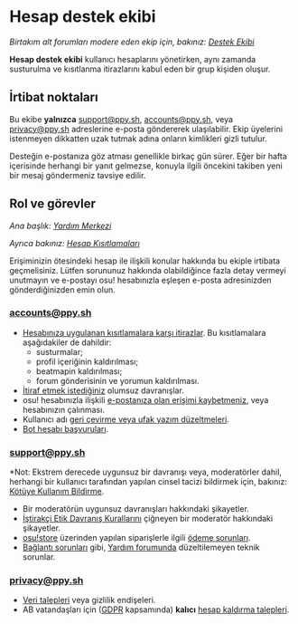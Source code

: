 # Hesap destek ekibi

*Birtakım alt forumları modere eden ekip için, bakınız: [Destek Ekibi](/wiki/People/The_Team/Support_Team)*

**Hesap destek ekibi** kullanıcı hesaplarını yönetirken, aynı zamanda susturulma ve kısıtlanma itirazlarını kabul eden bir grup kişiden oluşur.

## İrtibat noktaları

Bu ekibe **yalnızca** [support@ppy.sh](mailto:support@ppy.sh), [accounts@ppy.sh](mailto:accounts@ppy.sh), veya [privacy@ppy.sh](mailto:privacy@ppy.sh) adreslerine e-posta göndererek ulaşılabilir. Ekip üyelerini istenmeyen dikkatten uzak tutmak adına onların kimlikleri gizli tutulur.

Desteğin e-postanıza göz atması genellikle birkaç gün sürer. Eğer bir hafta içerisinde herhangi bir yanıt gelmezse, konuyla ilgili öncekini takiben yeni bir mesaj göndermeniz tavsiye edilir.

## Rol ve görevler

*Ana başlık: [Yardım Merkezi](/wiki/Help_Centre)*

*Ayrıca bakınız: [Hesap Kısıtlamaları](/wiki/Help_Centre/Account_Restrictions)*

Erişiminizin ötesindeki hesap ile ilişkili konular hakkında bu ekiple irtibata geçmelisiniz. Lütfen sorununuz hakkında olabildiğince fazla detay vermeyi unutmayın ve e-postayı osu! hesabınızla eşleşen e-posta adresinizden gönderdiğinizden emin olun.

### [accounts@ppy.sh](mailto:accounts@ppy.sh)

- [Hesabınıza uygulanan kısıtlamalara karşı itirazlar](/wiki/Help_Centre/Account_Restrictions). Bu kısıtlamalara aşağıdakiler de dahildir:
    - susturmalar;
    - profil içeriğinin kaldırılması;
    - beatmapin kaldırılması;
    - forum gönderisinin ve yorumun kaldırılması.
- [İtiraf etmek istediğiniz](/wiki/Reporting_Bad_Behaviour/Handling_Foul_Play#what-can-i-do-if-i've-broken-the-rules?) olumsuz davranışlar.
- osu! hesabınızla ilişkili [e-postanıza olan erişimi kaybetmeniz](/wiki/Help_Centre#sign-in), veya hesabınızın çalınması.
- Kullanıcı adı [geri çevirme veya ufak yazım düzeltmeleri](/wiki/Help_Centre#name-changes).
- [Bot hesabı başvuruları](/wiki/Bot_Account).

### [support@ppy.sh](mailto:support@ppy.sh)

*Not: Ekstrem derecede uygunsuz bir davranışı veya, moderatörler dahil, herhangi bir kullanıcı tarafından yapılan cinsel tacizi bildirmek için, bakınız: [Kötüye Kullanım Bildirme](/wiki/Reporting_Bad_Behaviour/Abuse).

- Bir moderatörün uygunsuz davranışları hakkındaki şikayetler.
- [İştirakçi Etik Davranış Kurallarını](/wiki/Contributor_Code_of_Conduct) çiğneyen bir moderatör hakkındaki şikayetler.
- [osu!store](https://osu.ppy.sh/store/listing) üzerinden yapılan siparişlerle ilgili [ödeme sorunları](/wiki/en/Help_Centre#supporter).
- [Bağlantı sorunları](/wiki/Help_Centre#online-features) gibi, [Yardım forumunda](https://osu.ppy.sh/community/forums/5) düzeltilemeyen teknik sorunlar.

### [privacy@ppy.sh](mailto:privacy@ppy.sh)

- [Veri talepleri](/wiki/Legal/Privacy#data-controller) veya gizlilik endişeleri.
- AB vatandaşları için ([GDPR](https://tr.wikipedia.org/wiki/Genel_Veri_Koruma_Y%C3%B6netmeli%C4%9Fi "Vikipedi") kapsamında) **kalıcı** [hesap kaldırma talepleri](/wiki/Legal/Privacy#your-rights-and-control).
